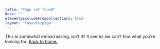```yaml
---
title: "Page not found"
desc: ""
eleventyExcludeFromCollections: true
layout: "layouts/page"
---
```

This is somewhat embarrassing, isn’t it?  It seems we can’t find what you’re looking for. [Back to home.](/)
